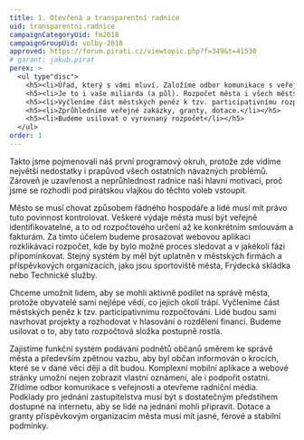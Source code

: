```yaml
---
title: 1. Otevřená a transparentní radnice
uid: transparentni.radnice
campaignCategoryUid: fm2018
campaignGroupUid: volby-2018
approved: https://forum.pirati.cz/viewtopic.php?f=349&t=41530
# garant: jakub.pirat
perex: >
  <ul type"disc">
    <h5><li>Úřad, který s vámi mluví. Založíme odbor komunikace s veřejností.</li></h5>
    <h5><li>Je to i vaše miliarda (a půl). Rozpočet města i všech městských příspěvkových organizací bude veřejný a rozklikávací. Stejně tak všechny funkce v dozorčích radách a orgánech těchto společností budou veřejné a snadno dohledatelné.</li></h5>
    <h5><li>Vyčleníme část městských peněz k tzv. participativnímu rozpočtování. Lidé budou sami navrhovat projekty a rozhodovat v hlasování o rozdělení financí.</li></h5>
    <h5><li>Zprůhledníme veřejné zakázky, granty, dotace.</li></h5>
    <h5><li>Budeme usilovat o vyrovnaný rozpočet</li></h5>
  </ul>
order: 1
---
```

Takto jsme pojmenovali náš první programový okruh, protože zde vidíme největší nedostatky i prapůvod všech ostatních návazných problémů. Zároveň je uzavřenost a neprůhlednost radnice naší hlavní motivací, proč jsme se rozhodli pod pirátskou vlajkou do těchto voleb vstoupit.

Město se musí chovat způsobem řádného hospodáře a lidé musí mít právo tuto povinnost kontrolovat. Veškeré výdaje města musí být veřejně identifikovatelné, a to od rozpočtového určení až ke konkrétním smlouvám a fakturám. Za tímto účelem budeme prosazovat webovou aplikaci rozklikávací rozpočet, kde by bylo možné proces sledovat a v jakékoli fázi připomínkovat. Stejný systém by měl být uplatněn v městských firmách a příspěvkových organizacích, jako jsou sportoviště města, Frýdecká skládka nebo Technické služby.

Chceme umožnit lidem, aby se mohli aktivně podílet na správě města, protože obyvatelé sami nejlépe vědí, co jejich okolí trápí. Vyčleníme část městských peněz k tzv. participativnímu rozpočtování. Lidé budou sami navrhovat projekty a rozhodovat v hlasování o rozdělení financí. Budeme usilovat o to, aby tato rozpočtová složka postupně rostla.

Zajistíme funkční systém podávání podnětů občanů směrem ke správě města a především zpětnou vazbu, aby byl občan informován o krocích, které se v dané věci dějí a dít budou. Komplexní mobilní aplikace a webové stránky umožní nejen zobrazit vlastní oznámení, ale i podpořit ostatní. Zřídíme odbor komunikace s veřejnosti a otevřeme radniční média.
Podklady pro jednání zastupitelstva musí být s dostatečným předstihem dostupné na internetu, aby se lidé na jednání mohli připravit. Dotace a granty příspěvkovým organizacím města musí mít jasné, férové a stabilní podmínky.

